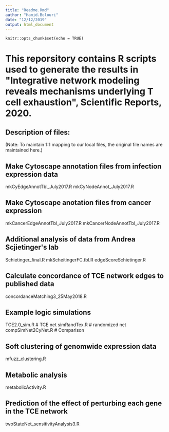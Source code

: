 ```yaml
---
title: "Readme.Rmd"
author: "Hamid.Bolouri"
date: "12/12/2019"
output: html_document
---
```


```{r setup, include=FALSE}
knitr::opts_chunk$set(echo = TRUE)
```

# This reporsitory contains R scripts used to generate the results in "Integrative network modeling reveals mechanisms underlying T cell exhaustion", Scientific Reports, 2020.

## Description of files:

(Note: To maintain 1:1 mapping to our local files, the original file names are maintained here.)

## Make Cytoscape annotation files from infection expression data
mkCyEdgeAnnotTbl_July2017.R
mkCyNodeAnnot_July2017.R

## Make Cytoscape anotation files from cancer expression
mkCancerEdgeAnnotTbl_July2017.R
mkCancerNodeAnnotTbl_July2017.R

## Additional analysis of data from Andrea Scjietinger's lab
Schietinger_final.R
mkScheitingerFC.tbl.R
edgeScoreSchietinger.R

## Calculate concordance of TCE network edges to published data
concordanceMatching3_25May2018.R

## Example logic simulations
TCE2.0_sim.R # TCE net
simRandTex.R # randomized net
compSimNet2CyNet.R # Comparison

## Soft clustering of genomwide expression data
mfuzz_clustering.R

## Metabolic analysis
metabolicActivity.R

## Prediction of the effect of perturbing each gene in the TCE network
twoStateNet_sensitivityAnalysis3.R


